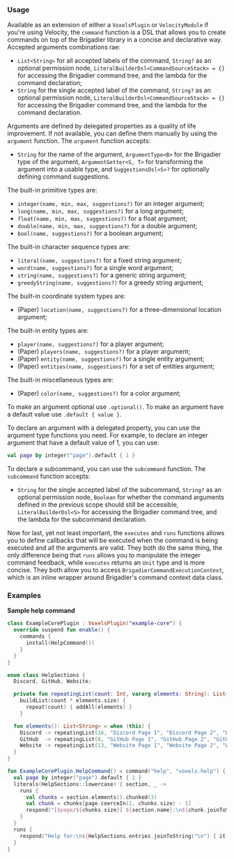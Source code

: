 ### Usage

Available as an extension of either a `VoxelsPlugin` or `VelocityModule` if you're using 
Velocity, the `command` function is a DSL that allows you to create commands on top of the
Brigadier library in a concise and declarative way. Accepted arguments combinations rae:
- `List<String>` for all accepted labels of the command, `String?` as an optional permission
  node, `LiteralBuilderDsl<CommandSourceStack> = {}` for accessing the Brigadier command tree,
  and the lambda for the command declaration;
- `String` for the single accepted label of the command, `String?` as an optional permission
  node, `LiteralBuilderDsl<CommandSourceStack> = {}` for accessing the Brigadier command tree,
  and the lambda for the command declaration.

Arguments are defined by delegated properties as a quality of life improvement. If not available,
you can define them manually by using the `argument` function. The `argument` function accepts:
- `String` for the name of the argument, `ArgumentType<B>` for the Brigadier type of the 
  argument, `ArgumentGetter<S, T>` for transforming the argument into a usable type, and
  `SuggestionsDsl<S>?` for optionally defining command suggestions.

The built-in primitive types are:
- `integer(name, min, max, suggestions?)` for an integer argument;
- `long(name, min, max, suggestions?)` for a long argument;
- `float(name, min, max, suggestions?)` for a float argument;
- `double(name, min, max, suggestions?)` for a double argument;
- `bool(name, suggestions?)` for a boolean argument;

The built-in character sequence types are:
- `literal(name, suggestions?)` for a fixed string argument;
- `word(name, suggestions?)` for a single word argument;
- `string(name, suggestions?)` for a generic string argument;
- `greedyString(name, suggestions?)` for a greedy string argument;

The built-in coordinate system types are:
- (Paper) `location(name, suggestions?)` for a three-dimensional location argument;

The built-in entity types are:
- `player(name, suggestions?)` for a player argument;
- (Paper) `players(name, suggestions?)` for a player argument;
- (Paper) `entity(name, suggestions?)` for a single entity argument;
- (Paper) `entities(name, suggestions?)` for a set of entities argument;

The built-in miscellaneous types are:
- (Paper) `color(name, suggestions?)` for a color argument;

To make an argument optional use `.optional()`. To make an argument have a default value
use `.default { value }`.

To declare an argument with a delegated property, you can use the argument type functions
you need. For example, to  declare an integer argument that have a default value of 1, 
you can use:
```kotlin
val page by integer("page").default { 1 }
```

To declare a subcommand, you can use the `subcommand` function. The `subcommand` function
accepts:
- `String` for the single accepted label of the subcommand, `String?` as an optional 
  permission node, `Boolean` for whether the command arguments defined in the previous
  scope should still be accessible, `LiteralBuilderDsl<S>` for accessing the Brigadier
  command tree, and the lambda for the subcommand declaration.

Now for last, yet not least important, the `executes` and `runs` functions allows you
to define callbacks that will be executed when the command is being executed and all
the arguments are valid. They both do the same thing, the only difference being that
`runs` allows you to manipulate the integer command feedback, while `executes` returns
an `Unit` type and is more concise. They both allow you to access
`BrigadierCommandExecutionContext`, which is an inline wrapper around Brigadier's command 
context data class.

### Examples

**Sample help command**
```kotlin
class ExampleCorePlugin : VoxelsPlugin("example-core") {
  override suspend fun enable() {
    commands {
      install(HelpCommand())
    }
  }
}

enum class HelpSections {
  Discord, GitHub, Website;

  private fun repeatingList(count: Int, vararg elements: String): List<String> =
    buildList(count * elements.size) {
      repeat(count) { addAll(elements) }
    }

  fun elements(): List<String> = when (this) {
    Discord -> repeatingList(16, "Discord Page 1", "Discord Page 2", "Discord Page 3")
    GitHub  -> repeatingList(8, "GitHub Page 1", "GitHub Page 2", "GitHub Page 3")
    Website -> repeatingList(13, "Website Page 1", "Website Page 2", "Website Page 3")
  }
}

fun ExampleCorePlugin.HelpCommand() = command("help", "voxels.help") {
  val page by integer("page").default { 1 }
  literals(HelpSections::lowercase) { section, _ ->
    runs {
      val chunks = section.elements().chunked(3)
      val chunk = chunks[page.coerceIn(1, chunks.size) - 1]
      respond("[$page/${chunks.size}] ${section.name}:\n${chunk.joinToString("\n")}")
    }
  }
  runs {
    respond("Help for:\n${HelpSections.entries.joinToString("\n") { it.name }}")
  }
}
```